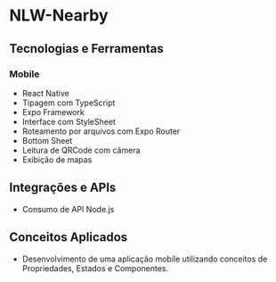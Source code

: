 # NLW-Nearby

## Tecnologias e Ferramentas

### Mobile
- React Native
- Tipagem com TypeScript
- Expo Framework
- Interface com StyleSheet
- Roteamento por arquivos com Expo Router
- Bottom Sheet
- Leitura de QRCode com câmera
- Exibição de mapas

## Integrações e APIs
- Consumo de API Node.js

## Conceitos Aplicados
- Desenvolvimento de uma aplicação mobile utilizando conceitos de Propriedades, Estados e Componentes.
